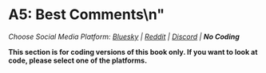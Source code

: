# A5: Best Comments\n"
_Choose Social Media Platform: <a href='../../../../../bsky/appendix/teaching/03_course_work/03_assignments/a5-best-comments.html'>Bluesky</a> | <a href='../../../../../reddit/appendix/teaching/03_course_work/03_assignments/a5-best-comments.html'>Reddit</a> | <a href='../../../../../discord/appendix/teaching/03_course_work/03_assignments/a5-best-comments.html'>Discord</a> | __No Coding___

__This section is for coding versions of this book only. If you want to look at code, please select one of the platforms.__